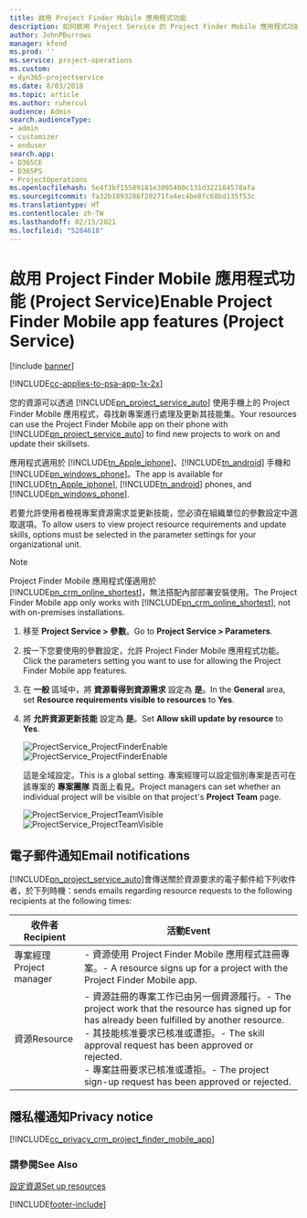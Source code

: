 ```yaml
---
title: 啟用 Project Finder Mobile 應用程式功能
description: 如何啟用 Project Service 的 Project Finder Mobile 應用程式功能
author: JohnPBurrows
manager: kfend
ms.prod: ''
ms.service: project-operations
ms.custom:
- dyn365-projectservice
ms.date: 8/03/2018
ms.topic: article
ms.author: ruhercul
audience: Admin
search.audienceType:
- admin
- customizer
- enduser
search.app:
- D365CE
- D365PS
- ProjectOperations
ms.openlocfilehash: 5e4f3bf15589181e3095400c131d322184578afa
ms.sourcegitcommit: fa32b1893286f20271fa4ec4be8fc68bd135f53c
ms.translationtype: HT
ms.contentlocale: zh-TW
ms.lasthandoff: 02/15/2021
ms.locfileid: "5284618"
---
```

# <a name="enable-project-finder-mobile-app-features-project-service"></a><span data-ttu-id="d937c-103">啟用 Project Finder Mobile 應用程式功能 (Project Service)</span><span class="sxs-lookup"><span data-stu-id="d937c-103">Enable Project Finder Mobile app features (Project Service)</span></span>

[!include [banner](../includes/psa-now-project-operations.md)]

[!INCLUDE[cc-applies-to-psa-app-1x-2x](../includes/cc-applies-to-psa-app-1x-2x.md)]

<span data-ttu-id="d937c-104">您的資源可以透過 [!INCLUDE[pn_project_service_auto](../includes/pn-project-service-auto.md)] 使用手機上的 Project Finder Mobile 應用程式，尋找新專案進行處理及更新其技能集。</span><span class="sxs-lookup"><span data-stu-id="d937c-104">Your resources can use the Project Finder Mobile app on their phone with [!INCLUDE[pn_project_service_auto](../includes/pn-project-service-auto.md)] to find new projects to work on and update their skillsets.</span></span>  
  
 <span data-ttu-id="d937c-105">應用程式適用於 [!INCLUDE[tn_Apple_iphone](../includes/tn-apple-iphone.md)]、[!INCLUDE[tn_android](../includes/tn-android.md)] 手機和 [!INCLUDE[pn_windows_phone](../includes/pn-windows-phone.md)]。</span><span class="sxs-lookup"><span data-stu-id="d937c-105">The app is available for [!INCLUDE[tn_Apple_iphone](../includes/tn-apple-iphone.md)], [!INCLUDE[tn_android](../includes/tn-android.md)] phones, and [!INCLUDE[pn_windows_phone](../includes/pn-windows-phone.md)].</span></span>  
    
 <span data-ttu-id="d937c-106">若要允許使用者檢視專案資源需求並更新技能，您必須在組織單位的參數設定中選取選項。</span><span class="sxs-lookup"><span data-stu-id="d937c-106">To allow users to view project resource requirements and update skills, options must be selected in the parameter settings for your organizational unit.</span></span>
  
> [!NOTE]
>  <span data-ttu-id="d937c-107">Project Finder Mobile 應用程式僅適用於 [!INCLUDE[pn_crm_online_shortest](../includes/pn-crm-online-shortest.md)]，無法搭配內部部署安裝使用。</span><span class="sxs-lookup"><span data-stu-id="d937c-107">The Project Finder Mobile app only works with [!INCLUDE[pn_crm_online_shortest](../includes/pn-crm-online-shortest.md)], not with on-premises installations.</span></span>  
  
1. <span data-ttu-id="d937c-108">移至 **Project Service > 參數**。</span><span class="sxs-lookup"><span data-stu-id="d937c-108">Go to **Project Service > Parameters**.</span></span>  
  
2. <span data-ttu-id="d937c-109">按一下您要使用的參數設定，允許 Project Finder Mobile 應用程式功能。</span><span class="sxs-lookup"><span data-stu-id="d937c-109">Click the parameters setting you want to use for allowing the Project Finder Mobile app features.</span></span>  
  
3. <span data-ttu-id="d937c-110">在 **一般** 區域中，將 **資源看得到資源需求** 設定為 **是**。</span><span class="sxs-lookup"><span data-stu-id="d937c-110">In the **General** area, set **Resource requirements visible to resources** to **Yes**.</span></span>  
  
4. <span data-ttu-id="d937c-111">將 **允許資源更新技能** 設定為 **是**。</span><span class="sxs-lookup"><span data-stu-id="d937c-111">Set **Allow skill update by resource** to **Yes**.</span></span>  
  
   <span data-ttu-id="d937c-112">![ProjectService_ProjectFinderEnable](../psa/media/project-service-project-finder-enable.png "ProjectService_ProjectFinderEnable")</span><span class="sxs-lookup"><span data-stu-id="d937c-112">![ProjectService_ProjectFinderEnable](../psa/media/project-service-project-finder-enable.png "ProjectService_ProjectFinderEnable")</span></span>  
  
   <span data-ttu-id="d937c-113">這是全域設定。</span><span class="sxs-lookup"><span data-stu-id="d937c-113">This is a global setting.</span></span> <span data-ttu-id="d937c-114">專案經理可以設定個別專案是否可在該專案的 **專案團隊** 頁面上看見。</span><span class="sxs-lookup"><span data-stu-id="d937c-114">Project managers can set whether an individual project will be visible on that project's **Project Team** page.</span></span>  
  
   <span data-ttu-id="d937c-115">![ProjectService_ProjectTeamVisible](../psa/media/project-service-project-team-visible.png "ProjectService_ProjectTeamVisible")</span><span class="sxs-lookup"><span data-stu-id="d937c-115">![ProjectService_ProjectTeamVisible](../psa/media/project-service-project-team-visible.png "ProjectService_ProjectTeamVisible")</span></span>  
  
## <a name="email-notifications"></a><span data-ttu-id="d937c-116">電子郵件通知</span><span class="sxs-lookup"><span data-stu-id="d937c-116">Email notifications</span></span>  
 [!INCLUDE[pn_project_service_auto](../includes/pn-project-service-auto.md)]<span data-ttu-id="d937c-117">會傳送關於資源要求的電子郵件給下列收件者，於下列時機：</span><span class="sxs-lookup"><span data-stu-id="d937c-117">sends emails regarding resource requests to the following recipients at the following times:</span></span>  
  
|<span data-ttu-id="d937c-118">收件者</span><span class="sxs-lookup"><span data-stu-id="d937c-118">Recipient</span></span>|<span data-ttu-id="d937c-119">活動</span><span class="sxs-lookup"><span data-stu-id="d937c-119">Event</span></span>|  
|---------------|-----------|  
|<span data-ttu-id="d937c-120">專案經理</span><span class="sxs-lookup"><span data-stu-id="d937c-120">Project manager</span></span>|<span data-ttu-id="d937c-121">- 資源使用 Project Finder Mobile 應用程式註冊專案。</span><span class="sxs-lookup"><span data-stu-id="d937c-121">- A resource signs up for a project with the Project Finder Mobile app.</span></span>|  
|<span data-ttu-id="d937c-122">資源</span><span class="sxs-lookup"><span data-stu-id="d937c-122">Resource</span></span>|<span data-ttu-id="d937c-123">- 資源註冊的專案工作已由另一個資源履行。</span><span class="sxs-lookup"><span data-stu-id="d937c-123">- The project work that the resource has signed up for has already been fulfilled by another resource.</span></span><br /><span data-ttu-id="d937c-124">- 其技能核准要求已核准或遭拒。</span><span class="sxs-lookup"><span data-stu-id="d937c-124">- The skill approval request has been approved or rejected.</span></span><br /><span data-ttu-id="d937c-125">- 專案註冊要求已核准或遭拒。</span><span class="sxs-lookup"><span data-stu-id="d937c-125">- The project sign-up request has been approved or rejected.</span></span>|  
  
## <a name="privacy-notice"></a><span data-ttu-id="d937c-126">隱私權通知</span><span class="sxs-lookup"><span data-stu-id="d937c-126">Privacy notice</span></span>  
 [!INCLUDE[cc_privacy_crm_project_finder_mobile_app](../includes/cc-privacy-crm-project-finder-mobile-app.md)]  
  
### <a name="see-also"></a><span data-ttu-id="d937c-127">請參閱</span><span class="sxs-lookup"><span data-stu-id="d937c-127">See Also</span></span>  
 [<span data-ttu-id="d937c-128">設定資源</span><span class="sxs-lookup"><span data-stu-id="d937c-128">Set up resources</span></span>](../psa/set-up-resources.md)


[!INCLUDE[footer-include](../includes/footer-banner.md)]